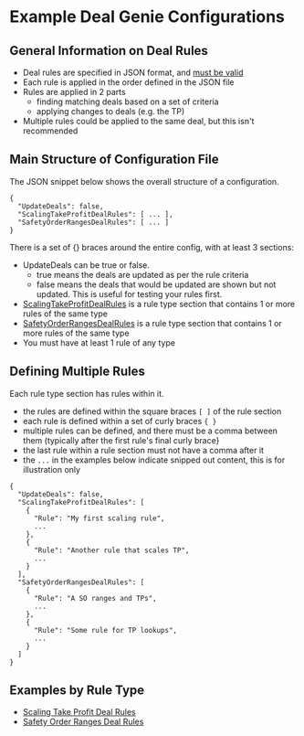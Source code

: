 # Example Deal Genie Configurations

## General Information on Deal Rules
- Deal rules are specified in JSON format, and [must be valid](https://jsonlint.com/)
- Each rule is applied in the order defined in the JSON file
- Rules are applied in 2 parts
  - finding matching deals based on a set of criteria
  - applying changes to deals (e.g. the TP)
- Multiple rules could be applied to the same deal, but this isn't recommended

## Main Structure of Configuration File
The JSON snippet below shows the overall structure of a configuration. 
```
{
  "UpdateDeals": false,
  "ScalingTakeProfitDealRules": [ ... ],
  "SafetyOrderRangesDealRules": [ ... ]
}
```
There is a set of {} braces around the entire config, with at least 3 sections:
- UpdateDeals can be true or false.
  - true means the deals are updated as per the rule criteria
  - false means the deals that would be updated are shown but not updated. This is useful for testing your rules first.
- [ScalingTakeProfitDealRules](ExampleConfigs-ScalingTakeProfits.md) is a rule type section that contains 1 or more rules of the same type
- [SafetyOrderRangesDealRules](ExampleConfigs-SafetyOrderRanges.md) is a rule type section that contains 1 or more rules of the same type
- You must have at least 1 rule of any type

## Defining Multiple Rules
Each rule type section has rules within it.
- the rules are defined within the square braces `[ ]` of the rule section
- each rule is defined within a set of curly braces `{ }`
- multiple rules can be defined, and there must be a comma between them (typically after the first rule's final curly brace}
- the last rule within a rule section must not have a comma after it
- the `...` in the examples below indicate snipped out content, this is for illustration only
```
{
  "UpdateDeals": false,
  "ScalingTakeProfitDealRules": [
    {
      "Rule": "My first scaling rule",
      ...
    },
    {
      "Rule": "Another rule that scales TP",
      ...
    }
  ],
  "SafetyOrderRangesDealRules": [
    {
      "Rule": "A SO ranges and TPs",
      ...
    },
    {
      "Rule": "Some rule for TP lookups",
      ...
    }
  ]
}
```
## Examples by Rule Type
- [Scaling Take Profit Deal Rules](ExampleConfigs-ScalingTakeProfits.md)
- [Safety Order Ranges Deal Rules](ExampleConfigs-SafetyOrderRanges.md)

